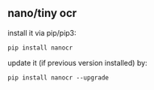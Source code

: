 ## nano/tiny ocr

install it via pip/pip3:
```
pip install nanocr
```

update it (if previous version installed) by:
```
pip install nanocr --upgrade
```
